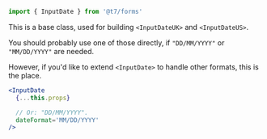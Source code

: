 ```js
import { InputDate } from '@t7/forms'
```

This is a base class, used for building `<InputDateUK>` and `<InputDateUS>`.

You should probably use one of those directly, if `"DD/MM/YYYY"` or `"MM/DD/YYYY"` are needed.

However, if you'd like to extend `<InputDate>` to handle other formats, this is the place.

```jsx
<InputDate
  {...this.props}

  // Or: "DD/MM/YYYY".
  dateFormat='MM/DD/YYYY'
/>
```
